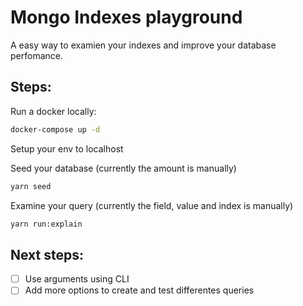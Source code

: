 # Mongo Indexes playground
A easy way to examien your indexes and improve your database perfomance.

## Steps:

Run a docker locally:  
```bash
docker-compose up -d
```

Setup your env to localhost  

Seed your database (currently the amount is manually)  
```bash
yarn seed
```

Examine your query (currently the field, value and index is manually)  
```bash
yarn run:explain
```


## Next steps:
- [ ] Use arguments using CLI
- [ ] Add more options to create and test differentes queries